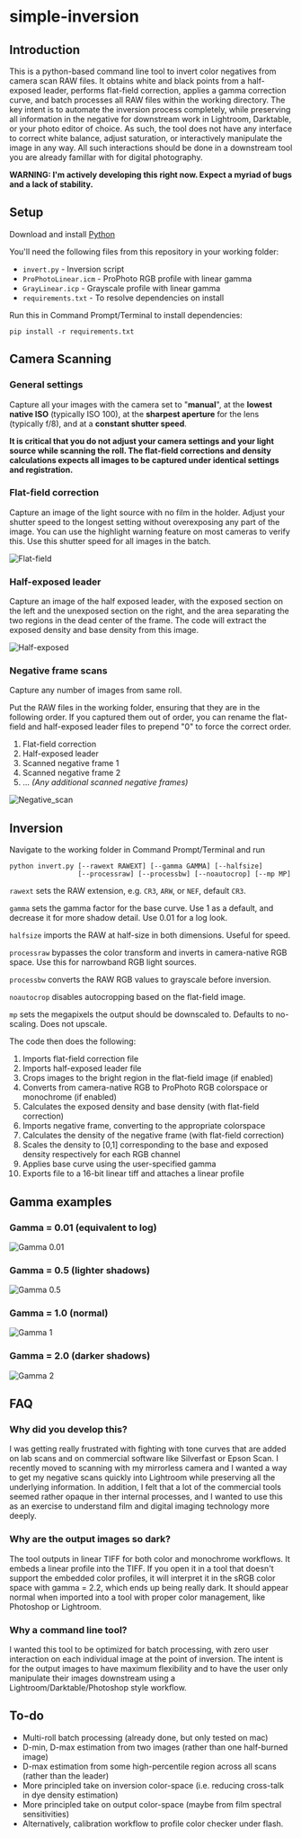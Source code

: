 # simple-inversion

## Introduction
This is a python-based command line tool to invert color negatives from camera scan RAW files. It obtains white and black points from a half-exposed leader, performs flat-field correction, applies a gamma correction curve, and batch processes all RAW files within the working directory. The key intent is to automate the inversion process completely, while preserving all information in the negative for downstream work in Lightroom, Darktable, or your photo editor of choice. As such, the tool does not have any interface to correct white balance, adjust saturation, or interactively manipulate the image in any way. All such interactions should be done in a downstream tool you are already famillar with for digital photography.

**WARNING: I'm actively developing this right now. Expect a myriad of bugs and a lack of stability.**

## Setup
Download and install [Python](https://www.python.org/downloads/)

You'll need the following files from this repository in your working folder:

- `invert.py` - Inversion script
- `ProPhotoLinear.icm` - ProPhoto RGB profile with linear gamma
- `GrayLinear.icp` - Grayscale profile with linear gamma
- `requirements.txt` - To resolve dependencies on install

Run this in Command Prompt/Terminal to install dependencies:
```
pip install -r requirements.txt
```
## Camera Scanning
### General settings
Capture all your images with the camera set to "**manual**", at the **lowest native ISO** (typically ISO 100), at the **sharpest aperture** for the lens (typically f/8), and at a **constant shutter speed**.

**It is critical that you do not adjust your camera settings and your light source while scanning the roll. The flat-field corrections and density calculations expects all images to be captured under identical settings and registration.**


### Flat-field correction
Capture an image of the light source with no film in the holder. Adjust your shutter speed to the longest setting without overexposing any part of the image. You can use the highlight warning feature on most cameras to verify this. Use this shutter speed for all images in the batch.

![Flat-field](images/Flat-field.jpg)

### Half-exposed leader
Capture an image of the half exposed leader, with the exposed section on the left and the unexposed section on the right, and the area separating the two regions in the dead center of the frame. The code will extract the exposed density and base density from this image.

![Half-exposed](images/Half-exposed.jpg)

### Negative frame scans
Capture any number of images from same roll.

Put the RAW files in the working folder, ensuring that they are in the following order. If you captured them out of order, you can rename the flat-field and half-exposed leader files to prepend "0" to force the correct order. 

1. Flat-field correction
2. Half-exposed leader
3. Scanned negative frame 1
4. Scanned negative frame 2
5. ... *(Any additional scanned negative frames)*
   
![Negative_scan](images/Negative_scan.jpg)

## Inversion
Navigate to the working folder in Command Prompt/Terminal and run
```
python invert.py [--rawext RAWEXT] [--gamma GAMMA] [--halfsize]
                 [--processraw] [--processbw] [--noautocrop] [--mp MP]
```
`rawext`   sets the RAW extension, e.g. `CR3`, `ARW`, or `NEF`, default `CR3`.

`gamma`   sets the gamma factor for the base curve. Use 1 as a default, and decrease it for more shadow detail. Use 0.01 for a log look.

`halfsize` imports the RAW at half-size in both dimensions. Useful for speed.

`processraw` bypasses the color transform and inverts in camera-native RGB space. Use this for narrowband RGB light sources.

`processbw` converts the RAW RGB values to grayscale before inversion.

`noautocrop` disables autocropping based on the flat-field image.

`mp` sets the megapixels the output should be downscaled to. Defaults to no-scaling. Does not upscale.

The code then does the following:
1. Imports flat-field correction file
2. Imports half-exposed leader file
3. Crops images to the bright region in the flat-field image (if enabled)
4. Converts from camera-native RGB to ProPhoto RGB colorspace or monochrome (if enabled)
5. Calculates the exposed density and base density (with flat-field correction)
6. Imports negative frame, converting to the appropriate colorspace
7. Calculates the density of the negative frame (with flat-field correction)
8. Scales the density to [0,1] corresponding to the base and exposed density respectively for each RGB channel 
9. Applies base curve using the user-specified gamma
10. Exports file to a 16-bit linear tiff and attaches a linear profile

## Gamma examples
### Gamma = 0.01 (equivalent to log)
![Gamma 0.01](images/Gamma0.01.jpg)

### Gamma = 0.5 (lighter shadows)
![Gamma 0.5](images/Gamma0.5.jpg)

### Gamma = 1.0 (normal)
![Gamma 1](images/Gamma1.jpg)

### Gamma = 2.0 (darker shadows)
![Gamma 2](images/Gamma2.jpg)

## FAQ

### Why did you develop this?

I was getting really frustrated with fighting with tone curves that are added on lab scans and on commercial software like Silverfast or Epson Scan. I recently moved to scanning with my mirrorless camera and I wanted a way to get my negative scans quickly into Lightroom while preserving all the underlying information. In addition, I felt that a lot of the commercial tools seemed rather opaque in ther internal processes, and I wanted to use this as an exercise to understand film and digital imaging technology more deeply.

### Why are the output images so dark?

The tool outputs in linear TIFF for both color and monochrome workflows. It embeds a linear profile into the TIFF. If you open it in a tool that doesn't support the embedded color profiles, it will interpret it in the sRGB color space with gamma = 2.2, which ends up being really dark. It should appear normal when imported into a tool with proper color management, like Photoshop or Lightroom.

### Why a command line tool?

I wanted this tool to be optimized for batch processing, with zero user interaction on each individual image at the point of inversion. The intent is for the output images to have maximum flexibility and to have the user only manipulate their images downstream using a Lightroom/Darktable/Photoshop style workflow. 

## To-do

- Multi-roll batch processing (already done, but only tested on mac)
- D-min, D-max estimation from two images (rather than one half-burned image)
- D-max estimation from some high-percentile region across all scans (rather than the leader)
- More principled take on inversion color-space (i.e. reducing cross-talk in dye density estimation)
- More principled take on output color-space (maybe from film spectral sensitivities)
- Alternatively, calibration workflow to profile color checker under flash. 

